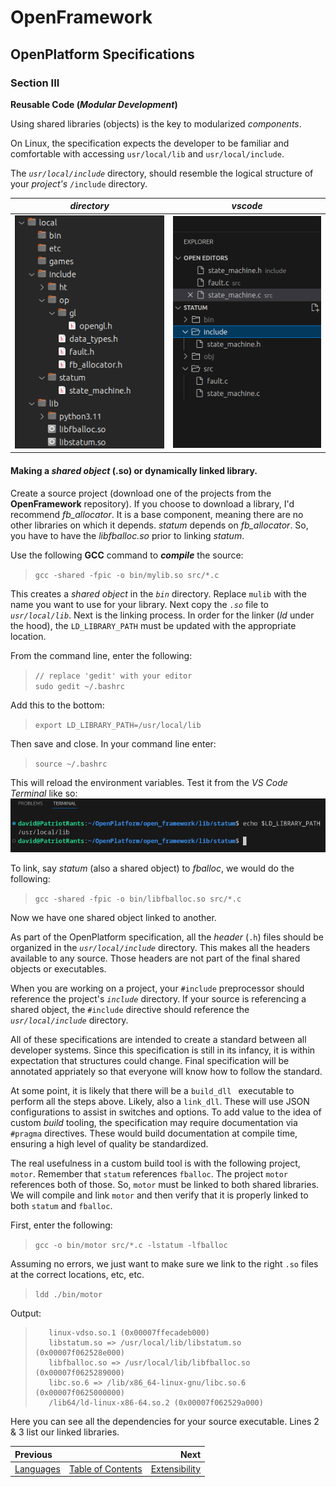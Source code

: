 # OpenFramework
## OpenPlatform Specifications

### Section III

**Reusable Code (_Modular Development_)**

Using shared libraries (objects) is the key to modularized *components*.

On Linux, the specification expects the developer to be familiar and comfortable with accessing `usr/local/lib` and `usr/local/include`.

The *`usr/local/include`* directory, should resemble the logical structure of your *project's* `/include` directory.  

| *directory* | *vscode* |  
| :---: | :---: |  
| ![usr_local_dirs](images/usr_local_dirs.png) | ![VS Code Project](images/project_includes.png) |  

#### Making a *shared object* (.so) or dynamically linked library.

Create a source project (download one of the projects from the **OpenFramework** repository). If you choose to download a library, I'd recommend *fb_allocator*. It is a base component, meaning there are no other libraries on which it depends. *statum* depends on *fb_allocator*. So, you have to have the *libfballoc.so* prior to linking *statum*.

Use the following **GCC** command to **_compile_** the source:
> `gcc -shared -fpic -o bin/mylib.so src/*.c`  

This creates a *shared object* in the *`bin`* directory. Replace `mulib` with the name you want to use for your library. Next copy the *`.so`* file to *`usr/local/lib`*.
Next is the linking process. In order for the linker (*ld* under the hood), the `LD_LIBRARY_PATH` must be updated with the appropriate location.

From the command line, enter the following:
> `// replace 'gedit' with your editor`  
> `sudo gedit ~/.bashrc`

Add this to the bottom:
> `export LD_LIBRARY_PATH=/usr/local/lib`

Then save and close. In your command line enter:
> `source ~/.bashrc`

This will reload the environment variables. Test it from the *VS Code Terminal* like so:
![echo ld lib path](images/echo_ld_lib_path.png)

To link, say *statum* (also a shared object) to *fballoc*, we would do the following:
> `gcc -shared -fpic -o bin/libfballoc.so src/*.c`

Now we have one shared object linked to another.

As part of the OpenPlatform specification, all the *header* (`.h`) files should be organized in the *`usr/local/include`* directory. This makes all the headers available to any source. Those headers are not part of the final shared objects or executables.

When you are working on a project, your `#include` preprocessor should reference the project's *`include`* directory. If your source is referencing a shared object, the `#include` directive should reference the *`usr/local/include`* directory.

All of these specifications are intended to create a standard between all developer systems. Since this specification is still in its infancy, it is within expectation that structures could change. Final specification will be annotated appriately so that everyone will know how to follow the standard.

At some point, it is likely that there will be a `build_dll ` executable to perform all the steps above. Likely, also a `link_dll`. These will use JSON configurations to assist in switches and options. To add value to the idea of custom *build* tooling, the specification may require documentation via `#pragma` directives. These would build documentation at compile time, ensuring a high level of quality be standardized.

The real usefulness in a custom build tool is with the following project, `motor`. Remember that `statum` references `fballoc`. The project `motor` references both of those. So, `motor` must be linked to both shared libraries. We will compile and link `motor` and then verify that it is properly linked to both `statum` and `fballoc`.

First, enter the following:
> `gcc -o bin/motor src/*.c -lstatum -lfballoc`

Assuming no errors, we just want to make sure we link to the right `.so` files at the correct locations, etc, etc.
> `ldd ./bin/motor`

Output:
>        linux-vdso.so.1 (0x00007ffecadeb000)
>        libstatum.so => /usr/local/lib/libstatum.so (0x00007f062528e000)
>        libfballoc.so => /usr/local/lib/libfballoc.so (0x00007f0625289000)
>        libc.so.6 => /lib/x86_64-linux-gnu/libc.so.6 (0x00007f0625000000)
>        /lib64/ld-linux-x86-64.so.2 (0x00007f062529a000)

Here you can see all the dependencies for your source executable. Lines 2 & 3 list our linked libraries.


| Previous | | Next |  
| :-------------- | :--------------: | --------------: |  
| [Languages](languages.md)       |   [Table of Contents](../README.md)   | [Extensibility](extensibility.md) |

